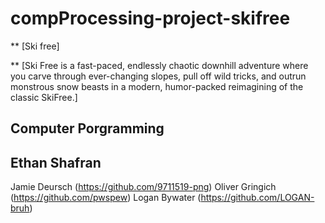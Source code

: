 # compProcessing-project-skifree

** [Ski free]

** [Ski Free is a fast-paced, endlessly chaotic downhill adventure where you carve through ever-changing slopes, pull off wild tricks, and outrun monstrous snow beasts in a modern, humor-packed reimagining of the classic SkiFree.]


## Computer Porgramming



## Ethan Shafran
Jamie Deursch (https://github.com/9711519-png)
Oliver Gringich (https://github.com/pwspew)
Logan Bywater (https://github.com/LOGAN-bruh)
